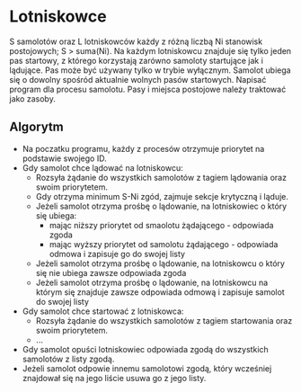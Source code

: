 # Lotniskowce

S samolotów oraz L lotniskowców każdy z różną liczbą Ni stanowisk postojowych; S > suma(Ni). Na każdym lotniskowcu znajduje się tylko jeden pas startowy, z którego korzystają zarówno samoloty startujące jak i lądujące. Pas może być używany tylko w trybie wyłącznym. Samolot ubiega się o dowolny spośród aktualnie wolnych pasów startowych. Napisać program dla procesu samolotu. Pasy i miejsca postojowe należy traktować jako zasoby. 

## Algorytm
- Na poczatku programu, każdy z procesów otrzymuje priorytet na podstawie swojego ID.
- Gdy samolot chce lądować na lotniskowcu:
    - Rozsyła żądanie do wszystkich samolotów z tagiem lądowania oraz swoim priorytetem.
    - Gdy otrzyma minimum S-Ni zgód, zajmuje sekcje krytyczną i ląduje.
    - Jeżeli samolot otrzyma prośbę o lądowanie, na lotniskowiec o który się ubiega:
        - mając niższy priorytet od smaolotu żądającego - odpowiada zgoda
        - mając wyższy priorytet od samolotu żądającego - odpowiada odmowa i zapisuje go do swojej listy
    - Jeżeli samolot otrzyma prośbę o lądowanie, na lotniskowcu o który się nie ubiega zawsze odpowiada zgoda
    - Jeżeli samolot otrzyma prośbę o lądowanie, na lotniskowcu na którym się znajduje zawsze odpowiada odmową i zapisuje samolot do swojej listy
- Gdy samolot chce startować z lotniskowca:
    - Rozsyła żądanie do wszystkich samolotów z tagiem startowania oraz swoim priorytetem.
    - ...
- Gdy samolot opuści lotniskowiec odpowiada zgodą do wszystkich samolotów z listy zgodą.
- Jeżeli samolot odpowie innemu samolotowi zgodą, który wcześniej znajdował się na jego liście usuwa go z jego listy.